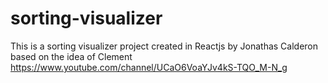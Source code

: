 # sorting-visualizer
This is a sorting visualizer project created in Reactjs by Jonathas Calderon based on the idea of Clement https://www.youtube.com/channel/UCaO6VoaYJv4kS-TQO_M-N_g

